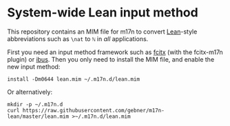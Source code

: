 System-wide Lean input method
=============================

This repository contains an MIM file for m17n to convert [Lean](https://leanprover.github.io/)-style abbreviations such as `\nat` to `ℕ` in *all* applications.

First you need an input method framework such as [fcitx](https://wiki.archlinux.org/index.php/Fcitx) (with the fcitx-m17n plugin) or [ibus](https://wiki.archlinux.org/index.php/IBus).  Then you only need to install the MIM file, and enable the new input method:
```shell
install -Dm0644 lean.mim ~/.m17n.d/lean.mim
```

Or alternatively:
```shell
mkdir -p ~/.m17n.d
curl https://raw.githubusercontent.com/gebner/m17n-lean/master/lean.mim >~/.m17n.d/lean.mim
```